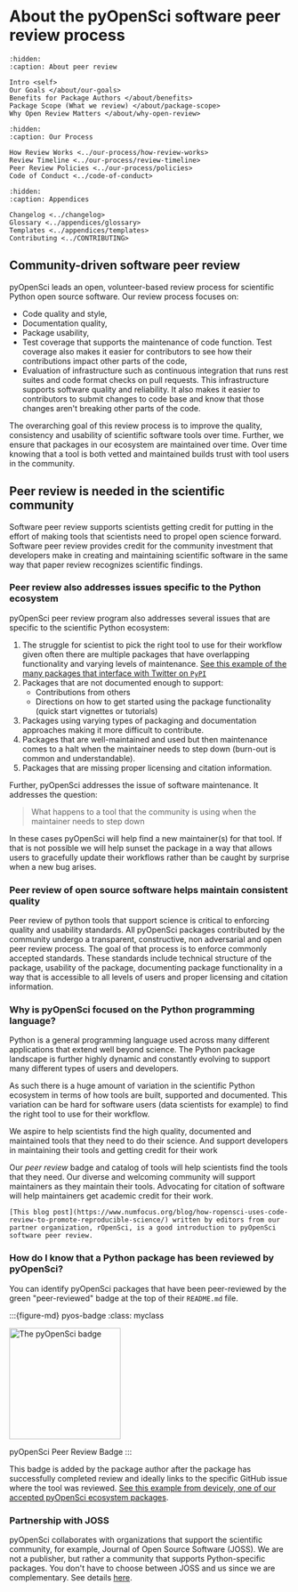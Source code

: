 # About the pyOpenSci software peer review process

```{toctree}
:hidden:
:caption: About peer review

Intro <self>
Our Goals </about/our-goals>
Benefits for Package Authors </about/benefits>
Package Scope (What we review) </about/package-scope>
Why Open Review Matters </about/why-open-review>

```

```{toctree}
:hidden:
:caption: Our Process

How Review Works <../our-process/how-review-works>
Review Timeline <../our-process/review-timeline>
Peer Review Policies <../our-process/policies>
Code of Conduct <../code-of-conduct>
```

```{toctree}
:hidden:
:caption: Appendices

Changelog <../changelog>
Glossary <../appendices/glossary>
Templates <../appendices/templates>
Contributing <../CONTRIBUTING>
```

## Community-driven software peer review

pyOpenSci leads an open, volunteer-based review process for scientific Python
open source software. Our review process focuses on:

- Code quality and style,
- Documentation quality,
- Package usability,
- Test coverage that supports the maintenance of code function. Test coverage also makes it easier for contributors to see how their contributions impact other parts of the code,
- Evaluation of infrastructure such as continuous integration that runs rest suites and code format checks on pull requests. This infrastructure supports software quality and reliability. It also makes it easier to contributors to submit changes to code base and know that those changes aren't breaking other parts of the code.

The overarching goal of this review process is to improve the quality,
consistency and usability of scientific software tools over time. Further, we
ensure that packages in our ecosystem are maintained over time. Over time
knowing that a tool is both vetted and maintained builds trust with tool users in the community.

## Peer review is needed in the scientific community

Software peer review supports scientists getting credit for putting in the
effort of making tools that scientists need to propel open science forward.
Software peer review provides credit for the community investment that
developers make in creating and maintaining scientific software in the same way
that paper review recognizes scientific findings.

### Peer review also addresses issues specific to the Python ecosystem

pyOpenSci peer review program also addresses several issues
that are specific to the scientific Python ecosystem:

1. The struggle for scientist to pick the right tool to use for their workflow given often there are multiple packages that have overlapping functionality and varying levels of maintenance. [See this example of the many packages that interface with Twitter on `PyPI`](https://pypi.org/search/?q=twitter)
1. Packages that are not documented enough to support:
   - Contributions from others
   - Directions on how to get started using the package functionality (quick start vignettes or tutorials)
1. Packages using varying types of packaging and documentation approaches making it more difficult to contribute.
1. Packages that are well-maintained and used but then maintenance comes to a halt when the maintainer needs to step down (burn-out is common and understandable).
1. Packages that are missing proper licensing and citation information.

Further, pyOpenSci addresses the issue of software maintenance.
It addresses the question:

> What happens to a tool that the community is using when the maintainer needs to step down

In these cases pyOpenSci will help find a new maintainer(s) for that tool. If
that is not possible we will help sunset the package in a way that allows
users to gracefully update their workflows rather than be caught by
surprise when a new bug arises.

### Peer review of open source software helps maintain consistent quality

Peer review of python tools that support science is critical to enforcing
quality and usability standards. All pyOpenSci packages contributed by the
community undergo a transparent, constructive, non adversarial and open peer
review process. The goal of that process is to enforce commonly accepted standards.
These standards include technical structure of the package, usability of the
package, documenting package functionality in a way that is accessible
to all levels of users and proper licensing and citation information.

### Why is pyOpenSci focused on the Python programming language?

Python is a general programming language used across many different applications
that extend well beyond science. The Python package landscape is further
highly dynamic and constantly evolving to support many different types of
users and developers.

As such there is a huge amount of variation
in the scientific Python ecosystem in terms of how tools are built, supported
and documented. This variation can be hard for software users (data scientists for example) to find the right tool to use for their workflow.

We aspire to help scientists find the high quality, documented and
maintained tools that they need to do their science. And support
developers in maintaining their tools and getting credit for their work

Our _peer review_ badge
and catalog of tools will help scientists find the tools that they need. Our
diverse and welcoming community will support maintainers as they maintain their tools. Advocating for citation of software will help maintainers
get academic credit for their work.

```{note}
[This blog post](https://www.numfocus.org/blog/how-ropensci-uses-code-review-to-promote-reproducible-science/) written by editors from our partner organization, rOpenSci, is a good introduction to pyOpenSci software peer review.
```

### How do I know that a Python package has been reviewed by pyOpenSci?

You can identify pyOpenSci packages that have been peer-reviewed by the green
"peer-reviewed" badge at the top of their `README.md` file.

:::{figure-md} pyos-badge
:class: myclass

<img src="https://tinyurl.com/y22nb8up" alt="The pyOpenSci badge" class="bg-primary mb-1" width="200px">

pyOpenSci Peer Review Badge
:::

This badge is added by the package author after the package
has successfully completed review and ideally links to the specific GitHub issue
where the tool was reviewed. [See this example from devicely, one of our accepted pyOpenSci ecosystem packages](https://github.com/hpi-dhc/devicely).


### Partnership with JOSS 

pyOpenSci collaborates with organizations that support the scientific community, for example, Journal of Open Source Software (JOSS). 
We are not a publisher, but rather a community that supports Python-specific packages. You don't have to choose between JOSS and us since we are complementary. See details [here](https://www.pyopensci.org/software-peer-review/partners/pangeo.html).
